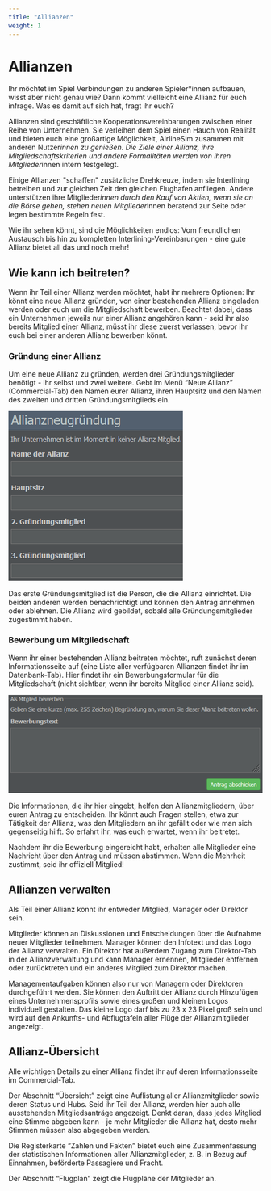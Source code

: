 ```yaml
---
title: "Allianzen"
weight: 1
---
```


# Allianzen

Ihr möchtet im Spiel Verbindungen zu anderen Spieler*innen aufbauen, wisst aber nicht genau wie? Dann kommt vielleicht eine Allianz für euch infrage. Was es damit auf sich hat, fragt ihr euch?

Allianzen sind geschäftliche Kooperationsvereinbarungen zwischen einer Reihe von Unternehmen. Sie verleihen dem Spiel einen Hauch von Realität und bieten euch eine großartige Möglichkeit, AirlineSim zusammen mit anderen Nutzer*innen zu genießen. Die Ziele einer Allianz, ihre Mitgliedschaftskriterien und andere Formalitäten werden von ihren Mitglieder*innen intern festgelegt.

Einige Allianzen "schaffen" zusätzliche Drehkreuze, indem sie Interlining betreiben und zur gleichen Zeit den gleichen Flughafen anfliegen. Andere unterstützen ihre Mitglieder*innen durch den Kauf von Aktien, wenn sie an die Börse gehen, stehen neuen Mitglieder*innen beratend zur Seite oder legen bestimmte Regeln fest.

Wie ihr sehen könnt, sind die Möglichkeiten endlos: Vom freundlichen Austausch bis hin zu kompletten Interlining-Vereinbarungen - eine gute Allianz bietet all das und noch mehr!

## Wie kann ich beitreten?

Wenn ihr Teil einer Allianz werden möchtet, habt ihr mehrere Optionen: Ihr könnt eine neue Allianz gründen, von einer bestehenden Allianz eingeladen werden oder euch um die Mitgliedschaft bewerben. Beachtet dabei, dass ein Unternehmen jeweils nur einer Allianz angehören kann - seid ihr also bereits Mitglied einer Allianz, müsst ihr diese zuerst verlassen, bevor ihr euch bei einer anderen Allianz bewerben könnt.

### Gründung einer Allianz

Um eine neue Allianz zu gründen, werden drei Gründungsmitglieder benötigt - ihr selbst und zwei weitere. Gebt im Menü “Neue Allianz” (Commercial-Tab) den Namen eurer Allianz, ihren Hauptsitz und den Namen des zweiten und dritten Gründungsmitglieds ein.

![Allianzneugründung](allianz_01.PNG "Allianzerstellung")

Das erste Gründungsmitglied ist die Person, die die Allianz einrichtet. Die beiden anderen werden benachrichtigt und können den Antrag annehmen oder ablehnen. Die Allianz wird gebildet, sobald alle Gründungsmitglieder zugestimmt haben.

### Bewerbung um Mitgliedschaft

Wenn ihr einer bestehenden Allianz beitreten möchtet, ruft zunächst deren Informationsseite auf (eine Liste aller verfügbaren Allianzen findet ihr im Datenbank-Tab). Hier findet ihr ein Bewerbungsformular für die Mitgliedschaft (nicht sichtbar, wenn ihr bereits Mitglied einer Allianz seid).

![Antragsformular](allianz_02.PNG "Beitrittsanfrage")

Die Informationen, die ihr hier eingebt, helfen den Allianzmitgliedern, über euren Antrag zu entscheiden. Ihr könnt auch Fragen stellen, etwa zur Tätigkeit der Allianz, was den Mitgliedern an ihr gefällt oder wie man sich gegenseitig hilft. So erfahrt ihr, was euch erwartet, wenn ihr beitretet.

Nachdem ihr die Bewerbung eingereicht habt, erhalten alle Mitglieder eine Nachricht über den Antrag und müssen abstimmen. Wenn die Mehrheit zustimmt, seid ihr offiziell Mitglied!

## Allianzen verwalten

Als Teil einer Allianz könnt ihr entweder Mitglied, Manager oder Direktor sein.

Mitglieder können an Diskussionen und Entscheidungen über die Aufnahme neuer Mitglieder teilnehmen. Manager können den Infotext und das Logo der Allianz verwalten. Ein Direktor hat außerdem Zugang zum Direktor-Tab in der Allianzverwaltung und kann Manager ernennen, Mitglieder entfernen oder zurücktreten und ein anderes Mitglied zum Direktor machen.

Managementaufgaben können also nur von Managern oder Direktoren durchgeführt werden. Sie können den Auftritt der Allianz durch Hinzufügen eines Unternehmensprofils sowie eines großen und kleinen Logos individuell gestalten. Das kleine Logo darf bis zu 23 x 23 Pixel groß sein und wird auf den Ankunfts- und Abflugtafeln aller Flüge der Allianzmitglieder angezeigt.

## Allianz-Übersicht

Alle wichtigen Details zu einer Allianz findet ihr auf deren Informationsseite im Commercial-Tab.

Der Abschnitt “Übersicht” zeigt eine Auflistung aller Allianzmitglieder sowie deren Status und Hubs. Seid ihr Teil der Allianz, werden hier auch alle ausstehenden Mitgliedsanträge angezeigt. Denkt daran, dass jedes Mitglied eine Stimme abgeben kann - je mehr Mitglieder die Allianz hat, desto mehr Stimmen müssen also abgegeben werden.

Die Registerkarte “Zahlen und Fakten” bietet euch eine Zusammenfassung der statistischen Informationen aller Allianzmitglieder, z. B. in Bezug auf Einnahmen, beförderte Passagiere und Fracht.

Der Abschnitt “Flugplan” zeigt die Flugpläne der Mitglieder an.

